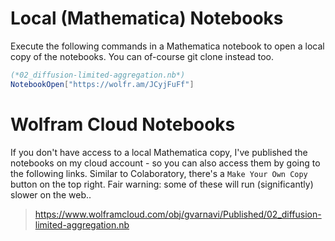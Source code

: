 # Local (Mathematica) Notebooks
Execute the following commands in a Mathematica notebook to open a local copy of the notebooks.
You can of-course git clone instead too. 
```mathematica
(*02_diffusion-limited-aggregation.nb*)
NotebookOpen["https://wolfr.am/JCyjFuFf"]
```
# Wolfram Cloud Notebooks
If you don't have access to a local Mathematica copy, I've published the notebooks on my cloud account - so you can also access them by going to the following links. Similar to Colaboratory, there's a `Make Your Own Copy` button on the top right. Fair warning: some of these will run (significantly) slower on the web..
>https://www.wolframcloud.com/obj/gvarnavi/Published/02_diffusion-limited-aggregation.nb
